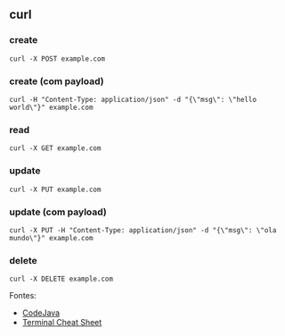 ## curl

### create

```
curl -X POST example.com
```

### create (com payload)

```
curl -H "Content-Type: application/json" -d "{\"msg\": \"hello world\"}" example.com
```

### read

```
curl -X GET example.com
```

### update

```
curl -X PUT example.com
```

### update (com payload)

```
curl -X PUT -H "Content-Type: application/json" -d "{\"msg\": \"ola mundo\"}" example.com
```

### delete

```
curl -X DELETE example.com
```

Fontes:

- [CodeJava](https://www.codejava.net/rest-api/curl-for-testing-crud-rest-apis)
- [Terminal Cheat Sheet](https://terminalcheatsheet.com/pt-BR/guides/curl-rest-api)

